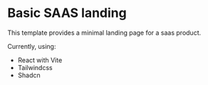 # Basic SAAS landing

This template provides a minimal landing page for a saas product.

Currently, using:

- React with Vite
- Tailwindcss
- Shadcn

